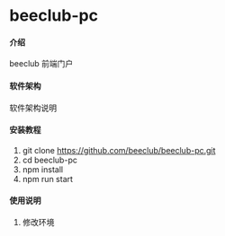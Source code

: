 # beeclub-pc

#### 介绍
beeclub 前端门户

#### 软件架构
软件架构说明


#### 安装教程

1. git clone https://github.com/beeclub/beeclub-pc.git
2. cd beeclub-pc
3. npm install
4. npm run start

#### 使用说明

1. 修改环境
